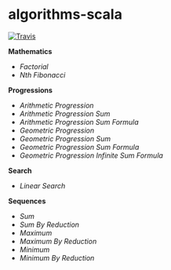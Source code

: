 # algorithms-scala

[![Travis](https://img.shields.io/travis/amanmehara/algorithms-scala.svg)](https://travis-ci.org/amanmehara/algorithms-scala/builds)

**Mathematics**

- *Factorial*
- *Nth Fibonacci*

**Progressions**

- *Arithmetic Progression*
- *Arithmetic Progression Sum*
- *Arithmetic Progression Sum Formula*
- *Geometric Progression*
- *Geometric Progression Sum*
- *Geometric Progression Sum Formula*
- *Geometric Progression Infinite Sum Formula*

**Search**

- *Linear Search*

**Sequences**

- *Sum*
- *Sum By Reduction*
- *Maximum*
- *Maximum By Reduction*
- *Minimum*
- *Minimum By Reduction*
